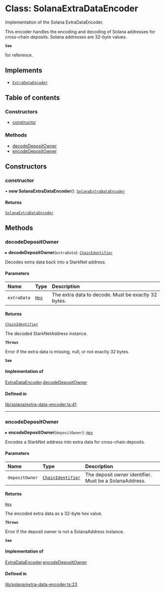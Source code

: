 # Class: SolanaExtraDataEncoder

Implementation of the Solana ExtraDataEncoder.

This encoder handles the encoding and decoding of Solana addresses
for cross-chain deposits. Solana addresses are 32-byte values.

**`See`**

for reference.

## Implements

- [`ExtraDataEncoder`](../interfaces/ExtraDataEncoder.md)

## Table of contents

### Constructors

- [constructor](SolanaExtraDataEncoder.md#constructor)

### Methods

- [decodeDepositOwner](SolanaExtraDataEncoder.md#decodedepositowner)
- [encodeDepositOwner](SolanaExtraDataEncoder.md#encodedepositowner)

## Constructors

### constructor

• **new SolanaExtraDataEncoder**(): [`SolanaExtraDataEncoder`](SolanaExtraDataEncoder.md)

#### Returns

[`SolanaExtraDataEncoder`](SolanaExtraDataEncoder.md)

## Methods

### decodeDepositOwner

▸ **decodeDepositOwner**(`extraData`): [`ChainIdentifier`](../interfaces/ChainIdentifier.md)

Decodes extra data back into a StarkNet address.

#### Parameters

| Name | Type | Description |
| :------ | :------ | :------ |
| `extraData` | [`Hex`](Hex.md) | The extra data to decode. Must be exactly 32 bytes. |

#### Returns

[`ChainIdentifier`](../interfaces/ChainIdentifier.md)

The decoded StarkNetAddress instance.

**`Throws`**

Error if the extra data is missing, null, or not exactly 32 bytes.

**`See`**

#### Implementation of

[ExtraDataEncoder](../interfaces/ExtraDataEncoder.md).[decodeDepositOwner](../interfaces/ExtraDataEncoder.md#decodedepositowner)

#### Defined in

[lib/solana/extra-data-encoder.ts:41](https://github.com/jose-blockchain/tbtc-v2/blob/main/typescript/src/lib/solana/extra-data-encoder.ts#L41)

___

### encodeDepositOwner

▸ **encodeDepositOwner**(`depositOwner`): [`Hex`](Hex.md)

Encodes a StarkNet address into extra data for cross-chain deposits.

#### Parameters

| Name | Type | Description |
| :------ | :------ | :------ |
| `depositOwner` | [`ChainIdentifier`](../interfaces/ChainIdentifier.md) | The deposit owner identifier. Must be a SolanaAddress. |

#### Returns

[`Hex`](Hex.md)

The encoded extra data as a 32-byte hex value.

**`Throws`**

Error if the deposit owner is not a SolanaAddress instance.

**`See`**

#### Implementation of

[ExtraDataEncoder](../interfaces/ExtraDataEncoder.md).[encodeDepositOwner](../interfaces/ExtraDataEncoder.md#encodedepositowner)

#### Defined in

[lib/solana/extra-data-encoder.ts:23](https://github.com/jose-blockchain/tbtc-v2/blob/main/typescript/src/lib/solana/extra-data-encoder.ts#L23)
